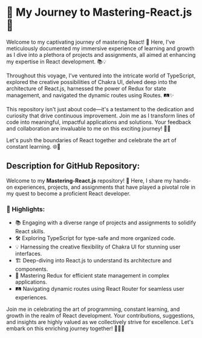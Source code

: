# 🚀 My Journey to Mastering-React.js 🚀

Welcome to my captivating journey of mastering React! 🌟 Here, I've meticulously documented my immersive experience of learning and growth as I dive into a plethora of projects and assignments, all aimed at enhancing my expertise in React development. 📚💡

Throughout this voyage, I've ventured into the intricate world of TypeScript, explored the creative possibilities of Chakra UI, delved deep into the architecture of React.js, harnessed the power of Redux for state management, and navigated the dynamic routes using Routes. 🛤️✨

This repository isn't just about code—it's a testament to the dedication and curiosity that drive continuous improvement. Join me as I transform lines of code into meaningful, impactful applications and solutions. Your feedback and collaboration are invaluable to me on this exciting journey! 🤝🌈

Let's push the boundaries of React together and celebrate the art of constant learning. 🌐🔗

## Description for GitHub Repository:

Welcome to my **Mastering-React.js** repository! 🚀 Here, I share my hands-on experiences, projects, and assignments that have played a pivotal role in my quest to become a proficient React developer.

### 🌟 Highlights:

- 📚 Engaging with a diverse range of projects and assignments to solidify React skills.
- 🛠️ Exploring TypeScript for type-safe and more organized code.
- 💡 Harnessing the creative flexibility of Chakra UI for stunning user interfaces.
- 🏗️ Deep-diving into React.js to understand its architecture and components.
- 🔄 Mastering Redux for efficient state management in complex applications.
- 🛤️ Navigating dynamic routes using React Router for seamless user experiences.

Join me in celebrating the art of programming, constant learning, and growth in the realm of React development. Your contributions, suggestions, and insights are highly valued as we collectively strive for excellence. Let's embark on this enriching journey together! 🤝🌈🚀

